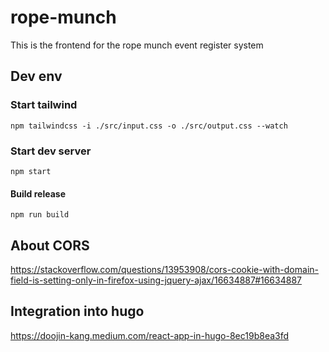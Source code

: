 # rope-munch
This is the frontend for the rope munch event register system

## Dev env

### Start tailwind 
```shell
npm tailwindcss -i ./src/input.css -o ./src/output.css --watch
```

### Start dev server
```shell
npm start
```

#### Build release
```shell
npm run build
```

## About CORS
https://stackoverflow.com/questions/13953908/cors-cookie-with-domain-field-is-setting-only-in-firefox-using-jquery-ajax/16634887#16634887


## Integration into hugo 
https://doojin-kang.medium.com/react-app-in-hugo-8ec19b8ea3fd